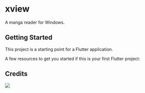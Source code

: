 # xview

A manga reader for Windows.

## Getting Started

This project is a starting point for a Flutter application.

A few resources to get you started if this is your first Flutter project:

## Credits

<a title="Made with Fluent Design" href="https://github.com/bdlukaa/fluent_ui">
  <img
    src="https://img.shields.io/badge/fluent-design-blue?style=flat-square&color=7A7574&labelColor=0078D7"
  />
</a>

